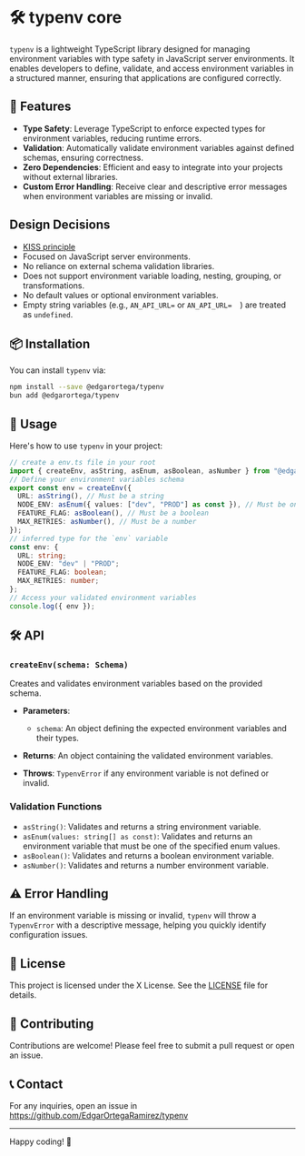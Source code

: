 # 🛠️ typenv core

`typenv` is a lightweight TypeScript library designed for managing environment variables with type safety in JavaScript server environments.
It enables developers to define, validate, and access environment variables in a structured manner, ensuring that applications are configured correctly.

## 🚀 Features

- **Type Safety**: Leverage TypeScript to enforce expected types for environment variables, reducing runtime errors.
- **Validation**: Automatically validate environment variables against defined schemas, ensuring correctness.
- **Zero Dependencies**: Efficient and easy to integrate into your projects without external libraries.
- **Custom Error Handling**: Receive clear and descriptive error messages when environment variables are missing or invalid.

## Design Decisions

- [KISS principle](https://en.wikipedia.org/wiki/KISS_principle)
- Focused on JavaScript server environments.
- No reliance on external schema validation libraries.
- Does not support environment variable loading, nesting, grouping, or transformations.
- No default values or optional environment variables.
- Empty string variables (e.g., `AN_API_URL=` or `AN_API_URL=  `) are treated as `undefined`.

## 📦 Installation

You can install `typenv` via:

```sh
npm install --save @edgarortega/typenv
bun add @edgarortega/typenv
```

## 📖 Usage

Here's how to use `typenv` in your project:

```ts
// create a env.ts file in your root
import { createEnv, asString, asEnum, asBoolean, asNumber } from "@edgarortega/typenv";
// Define your environment variables schema
export const env = createEnv({
  URL: asString(), // Must be a string
  NODE_ENV: asEnum({ values: ["dev", "PROD"] as const }), // Must be one of the specified values
  FEATURE_FLAG: asBoolean(), // Must be a boolean
  MAX_RETRIES: asNumber(), // Must be a number
});
// inferred type for the `env` variable
const env: {
  URL: string;
  NODE_ENV: "dev" | "PROD";
  FEATURE_FLAG: boolean;
  MAX_RETRIES: number;
};
// Access your validated environment variables
console.log({ env });
```

## 🛠️ API

### `createEnv(schema: Schema)`

Creates and validates environment variables based on the provided schema.

- **Parameters**:
  - `schema`: An object defining the expected environment variables and their types.
- **Returns**: An object containing the validated environment variables.

- **Throws**: `TypenvError` if any environment variable is not defined or invalid.

### Validation Functions

- `asString()`: Validates and returns a string environment variable.
- `asEnum(values: string[] as const)`: Validates and returns an environment variable that must be one of the specified enum values.
- `asBoolean()`: Validates and returns a boolean environment variable.
- `asNumber()`: Validates and returns a number environment variable.

## ⚠️ Error Handling

If an environment variable is missing or invalid, `typenv` will throw a `TypenvError` with a descriptive message, helping you quickly identify configuration issues.

## 📝 License

This project is licensed under the X License. See the [LICENSE](LICENSE) file for details.

## 🤝 Contributing

Contributions are welcome! Please feel free to submit a pull request or open an issue.

## 📞 Contact

For any inquiries, open an issue in https://github.com/EdgarOrtegaRamirez/typenv

---

Happy coding! 🎉

